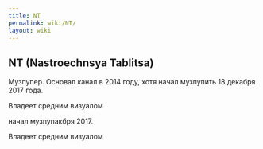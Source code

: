 ```yaml
---
title: NT
permalink: wiki/NT/
layout: wiki
---
```


## NT (Nastroechnsya Tablitsa)

Музпупер. Основал канал в 2014 году, хотя начал музпупить 18 декабря
2017 года.

Владеет средним визуалом

начал музпупакбря 2017.

Владеет средним визуалом
